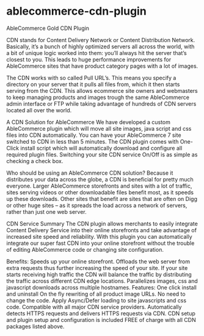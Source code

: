 # ablecommerce-cdn-plugin
AbleCommerce Gold CDN Plugin

CDN stands for Content Delivery Network or Content Distribution Network. Basically, it’s a bunch of highly optimized servers all across the world, with a bit of unique logic worked into them: you’ll always hit the server that’s closest to you. This leads to huge performance improvements for AbleCommerce sites that have product category pages with a lot of images.

The CDN works with so called Pull URL’s. This means you specify a directory on your server that it pulls all files from, which it then starts serving from the CDN. This allows ecommerce site owners and webmasters to keep managing products and images trough the same AbleCommerce admin interface or FTP while taking advantage of hundreds of CDN servers located all over the world.

A CDN Solution for AbleCommerce
We have developed a custom AbleCommerce plugin which  will move all site images, java script and css files into CDN automatically. You can have your AbleCommerce 7 site switched to CDN in less than 5 minutes. The CDN plugin comes with One-Click install script which will automatically download and configure all required plugin files. Switching your site CDN service On/Off is as simple as checking a check box.

Who should be using an AbleCommerce CDN solution?
Because it distributes your data across the globe, a CDN is beneficial for pretty much everyone. Larger AbleCommerce storefronts and sites with a lot of traffic, sites serving videos or other downloadable files benefit most, as it speeds up these downloads. Other sites that benefit are sites that are often on Digg or other huge sites – as it spreads the load across a network of servers, rather than just one web server.

CDN Service Summary
The CDN plugin allows merchants to easily integrate Content Delivery Service into their online storefronts and take advantage of increased site speed and reliability. With this plugin you can automatically integrate our super fast CDN into your online storefront without the trouble of editing AbleCommerce code  or changing site configuration.

Benefits:
Speeds up your online storefront.
Offloads the web server from extra requests thus further increasing the speed of your site.
If your site starts receiving high traffic the CDN will balance the traffic by distributing the traffic across different CDN edge locations.
Parallelizes images, css and javascript downloads across multiple hostnames.
Features:
One click install and uninstall
On the fly rewriting of all product image URLs. No need to change the code.
Apply Async/Defer loading to site javascripts and css code.
Compatible with all major CDN service providers.
Automatically detects HTTPS requests and delivers HTTPS requests via CDN.
CDN setup and plugin setup and configuration is included FREE of charge with all CDN packages listed above.

